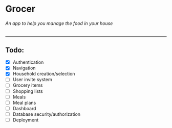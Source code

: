 # Grocer

###### An app to help you manage the food in your house

---

## Todo:

- [x] Authentication
- [x] Navigation
- [x] Household creation/selection
- [ ] User invite system
- [ ] Grocery items
- [ ] Shopping lists
- [ ] Meals
- [ ] Meal plans
- [ ] Dashboard
- [ ] Database security/authorization
- [ ] Deployment
